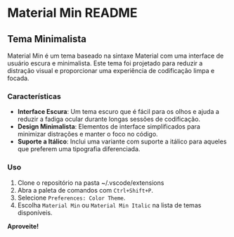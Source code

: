 # Material Min README

## Tema Minimalista

Material Min é um tema baseado na sintaxe Material com uma interface de usuário escura e minimalista. Este tema foi projetado para reduzir a distração visual e proporcionar uma experiência de codificação limpa e focada.

### Características

- **Interface Escura**: Um tema escuro que é fácil para os olhos e ajuda a reduzir a fadiga ocular durante longas sessões de codificação.
- **Design Minimalista**: Elementos de interface simplificados para minimizar distrações e manter o foco no código.
- **Suporte a Itálico**: Inclui uma variante com suporte a itálico para aqueles que preferem uma tipografia diferenciada.

### Uso
1. Clone o repositório na pasta ~/.vscode/extensions
2. Abra a paleta de comandos com `Ctrl+Shift+P`.
3. Selecione `Preferences: Color Theme`.
4. Escolha `Material Min` ou `Material Min Italic` na lista de temas disponíveis.

**Aproveite!**
